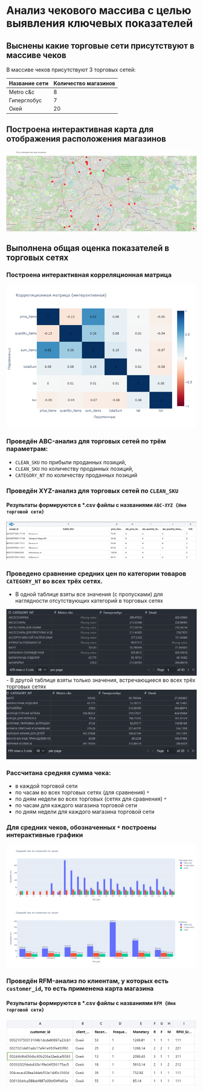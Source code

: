# Анализ чекового массива с целью выявления ключевых показателей

## Выснены какие торговые сети присутствуют в массиве чеков

В массиве чеков присутствуют 3 торговых сетей:

| Название сети | Количество магазинов |
| ------------------------- | --------------------------------------- |
| Metro c&c                 | 8                                       |
| Гиперглобус    | 7                                       |
| Окей                  | 20                                      |

## Построена интерактивная карта для отображения расположения магазинов

<img src="https://github.com/mishandri/Data-Analysis/blob/main/tests/Ntech/pics/map.gif" title="Интерактивная карта магазинов" />

## Выполнена общая оценка показателей в торговых сетях

### Построена интерактивная корреляционная матрица

<img src="https://github.com/mishandri/Data-Analysis/blob/main/tests/Ntech/pics/corr.png" title="Корреляционная матрица" />

### Проведён ABC-анализ для торговых сетей по трём параметрам:

- `CLEAN_SKU` по прибыли проданных позиций,
- `CLEAN_SKU` по количеству проданных позиций,
- `CATEGORY_NT` по количеству проданных позиций

### Проведён XYZ-анализ для торговых сетей по `CLEAN_SKU`

#### Результаты формируются в *.csv файлы с названиями `ABC-XYZ {Имя торговой сети}`
<img src="https://github.com/mishandri/Data-Analysis/blob/main/tests/Ntech/pics/ABC-XYZ.png" title="ABC-XYZ-анализ" />

### Проведено сравнение средних цен по категории товаров `CATEGORY_NT` во всех трёх сетях.

- В одной таблице взяты все значения (с пропусками) для наглядности отсутствующих категорий в торговых сетях
<img src="https://github.com/mishandri/Data-Analysis/blob/main/tests/Ntech/pics/mean_category1.png" title="С пропусками" />
- В другой таблице взяты только значения, встречающиеся во всех трёх торговых сетях
<img src="https://github.com/mishandri/Data-Analysis/blob/main/tests/Ntech/pics/mean_category2.png" title="Без пропусков" />

### Рассчитана средняя сумма чека:

- в каждой торговой сети
- по часам во всех торговых сетях (для сравнения) `*`
- по дням недели во всех торговых (сетях для сравнения) `*`
- по часам для каждого магазина торговой сети
- по дням недели для каждого магазина торговой сети

### Для средних чеков, обозначенных `*` построены интерактивные графики

<img src="https://github.com/mishandri/Data-Analysis/blob/main/tests/Ntech/pics/mean_chek_hour.png" title="Средний чек по часам" />

<img src="https://github.com/mishandri/Data-Analysis/blob/main/tests/Ntech/pics/mean_chek_weekday.png" title="Средний чек по дням недели" />

### Проведён RFM-анализ по клиентам, у которых есть `customer_id`, то есть применена карта магазина

#### Результаты формируются в *.csv файлы с названиями `RFM {Имя торговой сети}`
<img src="https://github.com/mishandri/Data-Analysis/blob/main/tests/Ntech/pics/RFM.png" title="RFM-анализ" />
